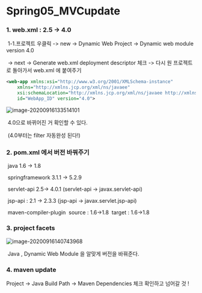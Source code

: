 # Spring05_MVCupdate

### 1. web.xml : 2.5 -> 4.0

​	1-1.프로젝트 우클릭 -> new -> Dynamic Web Project ->  Dynamic web module version 4.0

​	-> next -> Generate web.xml deployment descriptor 체크  ->  다시 원 프로젝트로 돌아가서 web.xml 에 붙여주기

```xml 
<web-app xmlns:xsi="http://www.w3.org/2001/XMLSchema-instance"
	xmlns="http://xmlns.jcp.org/xml/ns/javaee"
	xsi:schemaLocation="http://xmlns.jcp.org/xml/ns/javaee http://xmlns.jcp.org/xml/ns/javaee/web-app_4_0.xsd"
	id="WebApp_ID" version="4.0">
```

![image-20200916133514101](https://user-images.githubusercontent.com/67030978/93661192-c543a200-fa90-11ea-8e05-0a7de339a3b3.png)

​	4.0으로 바뀌어진 거 확인할 수 있다. 

​	(4.0부터는 filter 자동완성 된다!)

### 2. pom.xml 에서 버전 바꿔주기

​	java 1.6 -> 1.8

​	springframework 3.1.1 -> 5.2.9

​	servlet-api 2.5-> 4.0.1 (servlet-api -> javax.servlet-api)

​	jsp-api : 2.1 -> 2.3.3 (jsp-api -> javax.servlet.jsp-api)

​	maven-compiler-plugin
​			source : 1.6->1.8
​			target : 1.6->1.8

### 3. project facets
![image-20200916140743968](https://user-images.githubusercontent.com/67030978/93661194-ce347380-fa90-11ea-9670-e221f4b95fc1.png)


​	Java , Dynamic Web Module 을 알맞게 버전을 바꿔준다.

### 4. maven update 

Project -> Java Build Path -> Maven Dependencies 체크 확인하고 넘어갈 것 !
